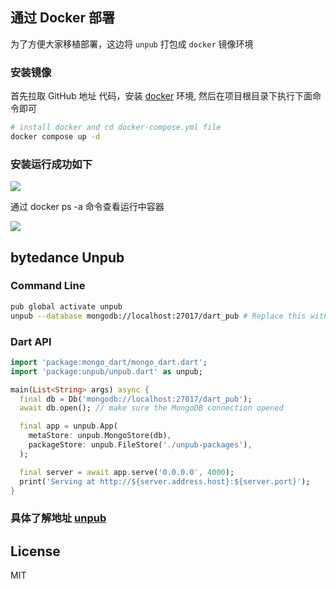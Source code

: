 

## 通过 Docker 部署 
为了方便大家移植部署，这边将 `unpub` 打包成 `docker` 镜像环境

### 安装镜像
首先拉取 GitHub 地址  代码，安装 [docker](https://www.docker.com/get-started/) 环境,  然后在项目根目录下执行下面命令即可

```sh
# install docker and cd docker-compose.yml file 
docker compose up -d 
```

### 安装运行成功如下

<img src="https://github.com/zeqinjie/unpub-2.0.0-docker/blob/main/assets/1.png" align="middle"/>

通过 docker ps -a 命令查看运行中容器

<img src="https://github.com/zeqinjie/unpub-2.0.0-docker/blob/main/assets/2.png" align="middle"/>


## bytedance Unpub
### Command Line

```sh
pub global activate unpub
unpub --database mongodb://localhost:27017/dart_pub # Replace this with production database uri
```

### Dart API

```dart
import 'package:mongo_dart/mongo_dart.dart';
import 'package:unpub/unpub.dart' as unpub;

main(List<String> args) async {
  final db = Db('mongodb://localhost:27017/dart_pub');
  await db.open(); // make sure the MongoDB connection opened

  final app = unpub.App(
    metaStore: unpub.MongoStore(db),
    packageStore: unpub.FileStore('./unpub-packages'),
  );

  final server = await app.serve('0.0.0.0', 4000);
  print('Serving at http://${server.address.host}:${server.port}');
}
```

### 具体了解地址 [unpub](https://github.com/bytedance/unpub)


## License

MIT
